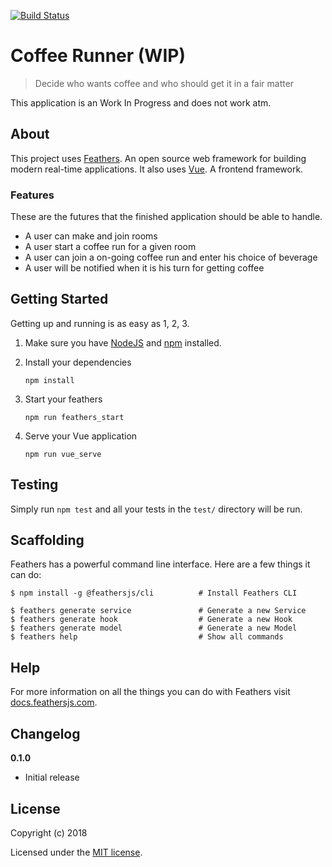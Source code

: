 [![Build Status](https://travis-ci.org/Want100Cookies/coffee-runner.svg?branch=develop)](https://travis-ci.org/Want100Cookies/coffee-runner)

# Coffee Runner (WIP)

> Decide who wants coffee and who should get it in a fair matter

This application is an Work In Progress and does not work atm.

## About

This project uses [Feathers](http://feathersjs.com). An open source web framework for building modern real-time applications.
It also uses [Vue](https://vuejs.org/). A frontend framework.

### Features
These are the futures that the finished application should be able to handle.
* A user can make and join rooms
* A user start a coffee run for a given room
* A user can join a on-going coffee run and enter his choice of beverage
* A user will be notified when it is his turn for getting coffee

## Getting Started

Getting up and running is as easy as 1, 2, 3.

1. Make sure you have [NodeJS](https://nodejs.org/) and [npm](https://www.npmjs.com/) installed.
2. Install your dependencies

    ```
    npm install
    ```

3. Start your feathers

    ```
    npm run feathers_start
    ```

4. Serve your Vue application
    ```
    npm run vue_serve
    ```

## Testing

Simply run `npm test` and all your tests in the `test/` directory will be run.

## Scaffolding

Feathers has a powerful command line interface. Here are a few things it can do:

```
$ npm install -g @feathersjs/cli          # Install Feathers CLI

$ feathers generate service               # Generate a new Service
$ feathers generate hook                  # Generate a new Hook
$ feathers generate model                 # Generate a new Model
$ feathers help                           # Show all commands
```

## Help

For more information on all the things you can do with Feathers visit [docs.feathersjs.com](http://docs.feathersjs.com).

## Changelog

__0.1.0__

- Initial release

## License

Copyright (c) 2018

Licensed under the [MIT license](LICENSE).
